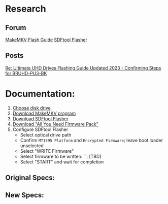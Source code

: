 # Research

## Forum

[MakeMKV Flash Guide](https://forum.makemkv.com/forum/viewtopic.php?f=16&t=19634)
[SDFtool Flasher](https://forum.makemkv.com/forum/viewtopic.php?f=16&t=22896)

## Posts

[Re: Ultimate UHD Drives Flashing Guide Updated 2023 - Confirming Steps for BRUHD-PU3-BK](https://forum.makemkv.com/forum/viewtopic.php?p=147135#p147135)

<!-- 
[BRUHD-PU3-PK BU12 to BU10?](https://forum.makemkv.com/forum/viewtopic.php?p=98648#p98648)
1. HL-DT-ST-BD-RE_BU40N-BU12-OM01001-211902230922.bin
2. DE_Buffalo_BRUHD-PU3_BU10 OR DE_LG_BU40N_1.00

[Re: SDFtool Flasher](https://forum.makemkv.com/forum/viewtopic.php?p=146552#p146552)
BU40N 1.03-MK is the firmware to flash to first. If you want to flash another after that, such as BU40N 1.00 (for more software compatibility) you can.
 -->

# Documentation:

1. [Choose disk drive](https://forum.makemkv.com/forum/viewtopic.php?f=16&t=19634)
2. [Download MakeMKV program](https://www.makemkv.com/download/)
3. [Download SDFtool Flasher](https://forum.makemkv.com/forum/viewtopic.php?f=16&t=22896)
4. [Download "All You Need Firmware Pack"](https://forum.makemkv.com/forum/viewtopic.php?f=16&t=22896)
5. Configure SDFtool Flasher
   - Select optical drive path
   - Confirm `MT1595 Platform` and `Encrypted Firmware`; leave boot loader unselected
   - Select "WRITE Firmware"
   - Select firmware to be written: ``; [TBD]
   - Select "START" and wait for completion

## Original Specs:

<!-- 
Drive Information
OS device name: E:
Manufacturer: BUFFALO
Product: Optical Drive
Revision: BU14
Serial number: MO2N5DA3110
Firmware date: 2121-06-21 13:30
Bus encryption flags: 1F

LibreDrive Information
Status: Possible, not yet enabled
Drive platform: MT1959
-->


## New Specs:

<!-- 
Drive Information
OS device name: E:
Manufacturer: BUFFALO
Product: Optical Drive
Revision: 1.03
Serial number: MO2N5DA3110
Firmware date: 2118-10-24 19:34
Bus encryption flags: 17

LibreDrive Information
Status: Enabled
Drive platform: MT1959
Firmware type: Patched (microcode access re-enabled)
Firmware version: 1.03
DVD all regions: Yes
BD raw data read: Yes
BD raw metadata read: Yes
Unrestricted read speed: Yes
-->